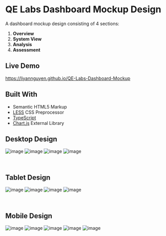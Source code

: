 # QE Labs Dashboard Mockup Design
A dashboard mockup design consisting of 4 sections:

1. **Overview**
2. **System View**
3. **Analysis**
4. **Assessment**

## Live Demo
https://liyannguyen.github.io/QE-Labs-Dashboard-Mockup

## Built With
- Semantic HTML5 Markup
- [LESS](https://lesscss.org/) CSS Preprocessor
- [TypeScript](https://www.typescriptlang.org/)
- [Chart.js](https://www.chartjs.org/) External Library

## Desktop Design
![image](https://user-images.githubusercontent.com/50958126/168077733-5a8b3c17-8150-430b-bf39-4419c661a029.png)
![image](https://user-images.githubusercontent.com/50958126/168077813-bfd46251-6902-4916-b59d-9b7789c1ec00.png)
![image](https://user-images.githubusercontent.com/50958126/168077993-a701e0f0-9f63-400b-acd0-34f735b247b2.png)
![image](https://user-images.githubusercontent.com/50958126/168078173-f582fdc4-0cba-4dd9-a75c-406cbf425f60.png)

<br>

## Tablet Design
![image](https://user-images.githubusercontent.com/50958126/168078459-ed8d2a4a-4911-46e4-8cfd-b9c1da09afe7.png)
![image](https://user-images.githubusercontent.com/50958126/168078767-dbdc6e83-cf09-4f7b-936f-82d5500b2278.png)
![image](https://user-images.githubusercontent.com/50958126/168078990-11c3a86e-9338-4666-b322-d030d7849646.png)
![image](https://user-images.githubusercontent.com/50958126/168079120-b3f6f996-0d05-4c12-9e0d-26e6216fe046.png)

<br>

## Mobile Design
![image](https://user-images.githubusercontent.com/50958126/168079563-7963a12b-c323-432c-96e3-6758140345e6.png)
![image](https://user-images.githubusercontent.com/50958126/168079748-e6ac3f1c-9e19-4a3a-b624-2d095daece90.png)
![image](https://user-images.githubusercontent.com/50958126/168079904-3ec7f31f-a669-46b0-a0b3-4b8381023c20.png)
![image](https://user-images.githubusercontent.com/50958126/168080061-4f9484c0-054d-4da9-a61a-669d4ba8e206.png)
![image](https://user-images.githubusercontent.com/50958126/168080560-b47d1d87-02e1-4028-a3c0-a2d6ff8f5607.png)

